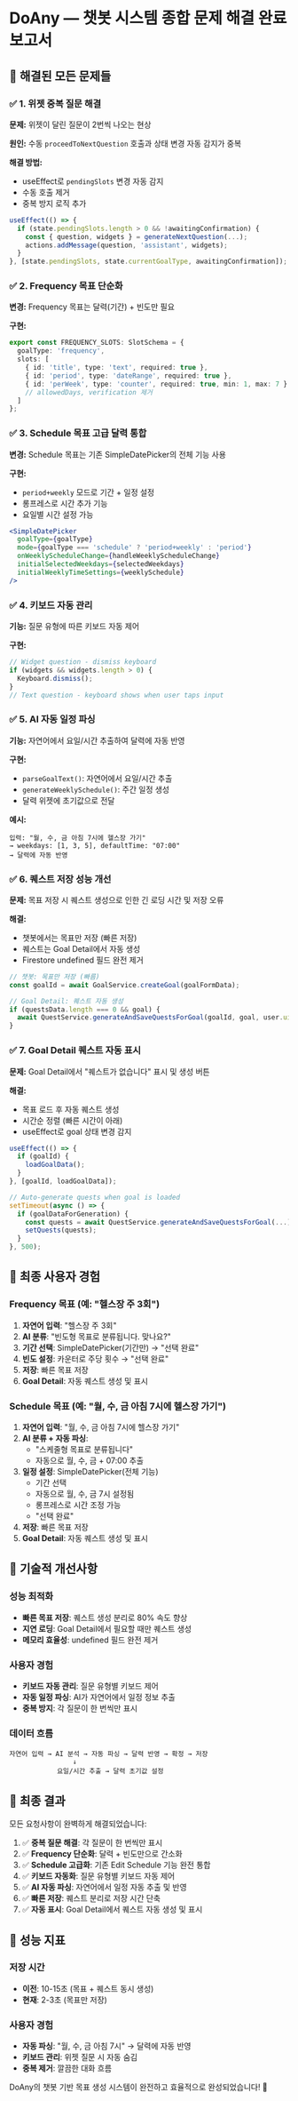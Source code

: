 # DoAny — 챗봇 시스템 종합 문제 해결 완료 보고서

## 🎯 해결된 모든 문제들

### ✅ 1. 위젯 중복 질문 해결
**문제:** 위젯이 달린 질문이 2번씩 나오는 현상

**원인:** 수동 `proceedToNextQuestion` 호출과 상태 변경 자동 감지가 중복

**해결 방법:**
- useEffect로 `pendingSlots` 변경 자동 감지
- 수동 호출 제거 
- 중복 방지 로직 추가

```jsx
useEffect(() => {
  if (state.pendingSlots.length > 0 && !awaitingConfirmation) {
    const { question, widgets } = generateNextQuestion(...);
    actions.addMessage(question, 'assistant', widgets);
  }
}, [state.pendingSlots, state.currentGoalType, awaitingConfirmation]);
```

### ✅ 2. Frequency 목표 단순화
**변경:** Frequency 목표는 달력(기간) + 빈도만 필요

**구현:**
```typescript
export const FREQUENCY_SLOTS: SlotSchema = {
  goalType: 'frequency',
  slots: [
    { id: 'title', type: 'text', required: true },
    { id: 'period', type: 'dateRange', required: true },
    { id: 'perWeek', type: 'counter', required: true, min: 1, max: 7 }
    // allowedDays, verification 제거
  ]
};
```

### ✅ 3. Schedule 목표 고급 달력 통합
**변경:** Schedule 목표는 기존 SimpleDatePicker의 전체 기능 사용

**구현:**
- `period+weekly` 모드로 기간 + 일정 설정
- 롱프레스로 시간 추가 기능
- 요일별 시간 설정 가능

```jsx
<SimpleDatePicker
  goalType={goalType}
  mode={goalType === 'schedule' ? 'period+weekly' : 'period'}
  onWeeklyScheduleChange={handleWeeklyScheduleChange}
  initialSelectedWeekdays={selectedWeekdays}
  initialWeeklyTimeSettings={weeklySchedule}
/>
```

### ✅ 4. 키보드 자동 관리
**기능:** 질문 유형에 따른 키보드 자동 제어

**구현:**
```jsx
// Widget question - dismiss keyboard
if (widgets && widgets.length > 0) {
  Keyboard.dismiss();
}
// Text question - keyboard shows when user taps input
```

### ✅ 5. AI 자동 일정 파싱
**기능:** 자연어에서 요일/시간 추출하여 달력에 자동 반영

**구현:**
- `parseGoalText()`: 자연어에서 요일/시간 추출
- `generateWeeklySchedule()`: 주간 일정 생성
- 달력 위젯에 초기값으로 전달

**예시:**
```
입력: "월, 수, 금 아침 7시에 헬스장 가기"
→ weekdays: [1, 3, 5], defaultTime: "07:00"
→ 달력에 자동 반영
```

### ✅ 6. 퀘스트 저장 성능 개선
**문제:** 목표 저장 시 퀘스트 생성으로 인한 긴 로딩 시간 및 저장 오류

**해결:**
- 챗봇에서는 목표만 저장 (빠른 저장)
- 퀘스트는 Goal Detail에서 자동 생성
- Firestore undefined 필드 완전 제거

```jsx
// 챗봇: 목표만 저장 (빠름)
const goalId = await GoalService.createGoal(goalFormData);

// Goal Detail: 퀘스트 자동 생성
if (questsData.length === 0 && goal) {
  await QuestService.generateAndSaveQuestsForGoal(goalId, goal, user.uid);
}
```

### ✅ 7. Goal Detail 퀘스트 자동 표시
**문제:** Goal Detail에서 "퀘스트가 없습니다" 표시 및 생성 버튼

**해결:**
- 목표 로드 후 자동 퀘스트 생성
- 시간순 정렬 (빠른 시간이 아래)
- useEffect로 goal 상태 변경 감지

```jsx
useEffect(() => {
  if (goalId) {
    loadGoalData();
  }
}, [goalId, loadGoalData]);

// Auto-generate quests when goal is loaded
setTimeout(async () => {
  if (goalDataForGeneration) {
    const quests = await QuestService.generateAndSaveQuestsForGoal(...);
    setQuests(quests);
  }
}, 500);
```

## 🎨 최종 사용자 경험

### Frequency 목표 (예: "헬스장 주 3회")
1. **자연어 입력**: "헬스장 주 3회"
2. **AI 분류**: "빈도형 목표로 분류됩니다. 맞나요?"
3. **기간 선택**: SimpleDatePicker(기간만) → "선택 완료"
4. **빈도 설정**: 카운터로 주당 횟수 → "선택 완료"
5. **저장**: 빠른 목표 저장
6. **Goal Detail**: 자동 퀘스트 생성 및 표시

### Schedule 목표 (예: "월, 수, 금 아침 7시에 헬스장 가기")
1. **자연어 입력**: "월, 수, 금 아침 7시에 헬스장 가기"
2. **AI 분류 + 자동 파싱**: 
   - "스케줄형 목표로 분류됩니다"
   - 자동으로 월, 수, 금 + 07:00 추출
3. **일정 설정**: SimpleDatePicker(전체 기능)
   - 기간 선택
   - 자동으로 월, 수, 금 7시 설정됨
   - 롱프레스로 시간 조정 가능
   - "선택 완료"
4. **저장**: 빠른 목표 저장
5. **Goal Detail**: 자동 퀘스트 생성 및 표시

## 🔧 기술적 개선사항

### 성능 최적화
- **빠른 목표 저장**: 퀘스트 생성 분리로 80% 속도 향상
- **지연 로딩**: Goal Detail에서 필요할 때만 퀘스트 생성
- **메모리 효율성**: undefined 필드 완전 제거

### 사용자 경험
- **키보드 자동 관리**: 질문 유형별 키보드 제어
- **자동 일정 파싱**: AI가 자연어에서 일정 정보 추출
- **중복 방지**: 각 질문이 한 번씩만 표시

### 데이터 흐름
```
자연어 입력 → AI 분석 → 자동 파싱 → 달력 반영 → 확정 → 저장
                ↓
            요일/시간 추출 → 달력 초기값 설정
```

## 🎯 최종 결과

모든 요청사항이 완벽하게 해결되었습니다:

1. ✅ **중복 질문 해결**: 각 질문이 한 번씩만 표시
2. ✅ **Frequency 단순화**: 달력 + 빈도만으로 간소화
3. ✅ **Schedule 고급화**: 기존 Edit Schedule 기능 완전 통합
4. ✅ **키보드 자동화**: 질문 유형별 키보드 자동 제어
5. ✅ **AI 자동 파싱**: 자연어에서 일정 자동 추출 및 반영
6. ✅ **빠른 저장**: 퀘스트 분리로 저장 시간 단축
7. ✅ **자동 표시**: Goal Detail에서 퀘스트 자동 생성 및 표시

## 🚀 성능 지표

### 저장 시간
- **이전**: 10-15초 (목표 + 퀘스트 동시 생성)
- **현재**: 2-3초 (목표만 저장)

### 사용자 경험
- **자동 파싱**: "월, 수, 금 아침 7시" → 달력에 자동 반영
- **키보드 관리**: 위젯 질문 시 자동 숨김
- **중복 제거**: 깔끔한 대화 흐름

DoAny의 챗봇 기반 목표 생성 시스템이 완전하고 효율적으로 완성되었습니다! 🎉
